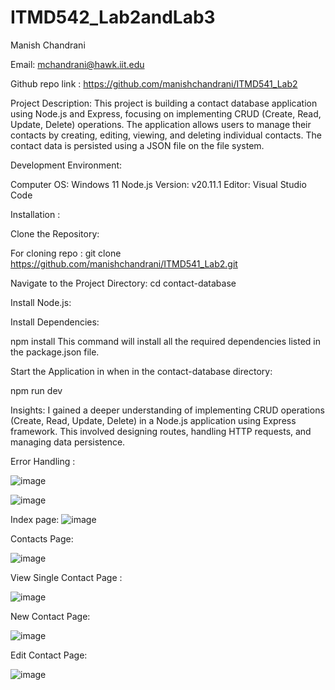 ﻿# ITMD542_Lab2andLab3


Manish Chandrani

Email: mchandrani@hawk.iit.edu


Github repo link : https://github.com/manishchandrani/ITMD541_Lab2

Project Description: This project is building a contact database application using Node.js and Express, focusing on implementing CRUD (Create, Read, Update, Delete) operations. The application allows users to manage their contacts by creating, editing, viewing, and deleting individual contacts. The contact data is persisted using a JSON file on the file system.


Development Environment:

Computer OS: Windows 11
Node.js Version: v20.11.1
Editor: Visual Studio Code

Installation : 

Clone the Repository:

For cloning repo :
git clone https://github.com/manishchandrani/ITMD541_Lab2.git

Navigate to the Project Directory:
cd contact-database

Install Node.js:

Install Dependencies:

npm install
This command will install all the required dependencies listed in the package.json file.

Start the Application in when in the contact-database directory:

npm run dev


Insights:  I gained a deeper understanding of implementing CRUD operations (Create, Read, Update, Delete) in a Node.js application using Express framework. This involved designing routes, handling HTTP requests, and managing data persistence.

Error Handling :

![image](https://github.com/manishchandrani/ITMD541_Lab2/assets/142928384/666bf851-4e62-496d-8ac1-fb6ca4e595fb)

![image](https://github.com/manishchandrani/ITMD541_Lab2/assets/142928384/e3119542-1e24-4a89-88f9-f60817de7786)


Index page:
![image](https://github.com/manishchandrani/ITMD541_Lab2/assets/142928384/f6dbd236-685d-41b8-8208-b70b71ed25f5)

Contacts Page:

![image](https://github.com/manishchandrani/ITMD541_Lab2/assets/142928384/edb21fb0-4a8a-4bea-8b14-0f32e3601253)

View Single Contact Page :

![image](https://github.com/manishchandrani/ITMD541_Lab2/assets/142928384/ee8411c2-d57d-48e1-8e73-e703497cdb21)

New Contact Page:

![image](https://github.com/manishchandrani/ITMD541_Lab2/assets/142928384/cd94029b-1c81-4c07-82b0-a4cd6989ef2d)

Edit Contact Page:

![image](https://github.com/manishchandrani/ITMD541_Lab2/assets/142928384/8ff1d8b8-e41e-4dc0-bc78-4ce5368f04aa)









